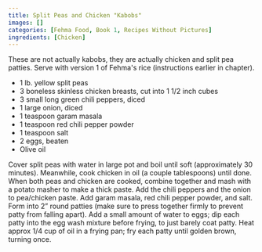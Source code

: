 ```yaml
---
title: Split Peas and Chicken "Kabobs"
images: []
categories: [Fehma Food, Book 1, Recipes Without Pictures]
ingredients: [Chicken]
---
```


These are not actually kabobs, they are actually chicken and split pea
patties. Serve with version 1 of Fehma's rice (instructions earlier in
chapter).

-   1 lb. yellow split peas
-   3 boneless skinless chicken breasts, cut into 1 1/2 inch cubes
-   3 small long green chili peppers, diced
-   1 large onion, diced
-   1 teaspoon garam masala
-   1 teaspoon red chili pepper powder
-   1 teaspoon salt
-   2 eggs, beaten
-   Olive oil

Cover split peas with water in large pot and boil until soft
(approximately 30 minutes). Meanwhile, cook chicken in oil (a couple
tablespoons) until done. When both peas and chicken are cooked, combine
together and mash with a potato masher to make a thick paste. Add the
chili peppers and the onion to pea/chicken paste. Add garam masala, red
chili pepper powder, and salt. Form into 2” round patties (make sure to
press together firmly to prevent patty from falling apart). Add a small
amount of water to eggs; dip each patty into the egg wash mixture before
frying, to just barely coat patty. Heat approx 1/4 cup of oil in a
frying pan; fry each patty until golden brown, turning once.

  
